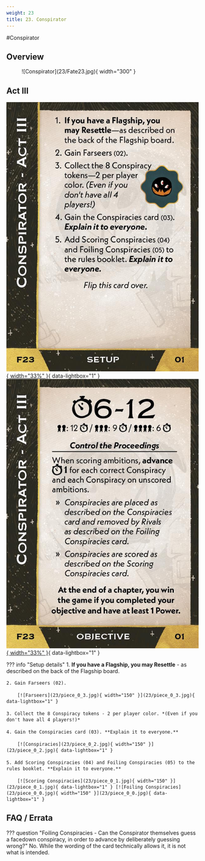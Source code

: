 ```yaml
---
weight: 23
title: 23. Conspirator
---
```

#Conspirator
## Overview
<figure markdown="span">
![Conspirator](23/Fate23.jpg){ width="300" }
</figure>

## Act III

[![Setup](23/piece_1_0.jpg){ width="33%" }](23/piece_1_0.jpg){ data-lightbox="1" }[![Objective](23/back_1_0.jpg){ width="33%" }](23/back_1_0.jpg){ data-lightbox="1" }

??? info "Setup details"
    1. **If you have a Flagship, you may Resettle** - as described on the back of the Flagship board.
    
    2. Gain Farseers (02).
    
        [![Farseers](23/piece_0_3.jpg){ width="150" }](23/piece_0_3.jpg){ data-lightbox="1" }
    
    3. Collect the 8 Conspiracy tokens - 2 per player color. *(Even if you don't have all 4 players!)*
    
    4. Gain the Conspiracies card (03). **Explain it to everyone.**
    
        [![Conspiracies](23/piece_0_2.jpg){ width="150" }](23/piece_0_2.jpg){ data-lightbox="1" }
    
    5. Add Scoring Conspiracies (04) and Foiling Conspiracies (05) to the rules booklet. **Explain it to everyone.**

        [![Scoring Conspiracies](23/piece_0_1.jpg){ width="150" }](23/piece_0_1.jpg){ data-lightbox="1" } [![Foiling Conspiracies](23/piece_0_0.jpg){ width="150" }](23/piece_0_0.jpg){ data-lightbox="1" }

## FAQ / Errata

??? question "Foiling Conspiracies - Can the Conspirator themselves guess a facedown conspiracy, in order to advance by deliberately guessing wrong?"
    <a id="faq1"></a>No. While the wording of the card technically allows it, it is not what is intended.